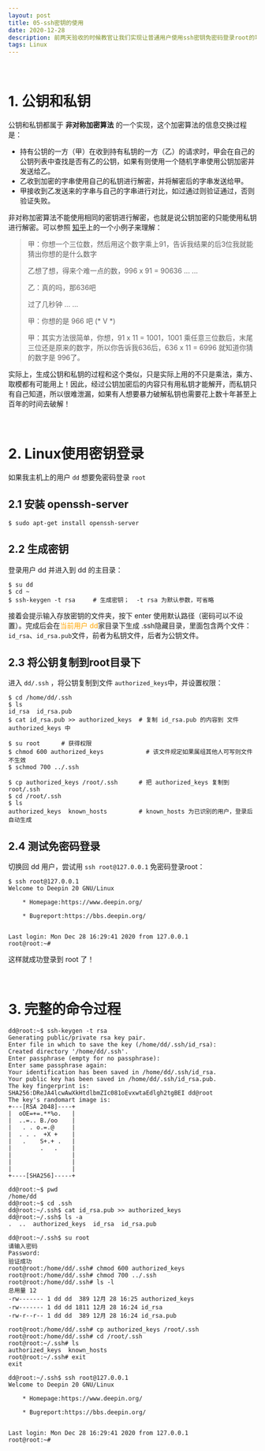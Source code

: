 ```yaml
---
layout: post
title: 05-ssh密钥的使用
date: 2020-12-28
description: 前两天验收的时候教官让我们实现让普通用户使用ssh密钥免密码登录root的功能，琢磨了一段时间终于成功解决了这个问题，cheers！
tags: Linux
---
```

<br>

# 1. 公钥和私钥

公钥和私钥都属于 **非对称加密算法** 的一个实现，这个加密算法的信息交换过程是：

- 持有公钥的一方（甲）在收到持有私钥的一方（乙）的请求时，甲会在自己的公钥列表中查找是否有乙的公钥，如果有则使用一个随机字串使用公钥加密并发送给乙。
- 乙收到加密的字串使用自己的私钥进行解密，并将解密后的字串发送给甲。
- 甲接收到乙发送来的字串与自己的字串进行对比，如过通过则验证通过，否则验证失败。

非对称加密算法不能使用相同的密钥进行解密，也就是说公钥加密的只能使用私钥进行解密。可以参照 [知乎](https://www.zhihu.com/question/33645891)上的一个小例子来理解：

> 甲：你想一个三位数，然后用这个数字乘上91，告诉我结果的后3位我就能猜出你想的是什么数字
>
> 乙想了想，得来个难一点的数，996 x 91 = 90636 ... ...
>
> 乙：真的吗，那636吧
>
> 过了几秒钟 ... ...
>
> 甲：你想的是 966 吧 (\* V \*)
>
> 甲：其实方法很简单，你想，91 x 11 = 1001，1001 乘任意三位数后，末尾三位还是原来的数字，所以你告诉我636后，636 x 11 = 6996 就知道你猜的数字是 996了。


实际上，生成公钥和私钥的过程和这个类似，只是实际上用的不只是乘法，乘方、取模都有可能用上！因此，经过公钥加密后的内容只有用私钥才能解开，而私钥只有自己知道，所以很难泄漏，如果有人想要暴力破解私钥也需要花上数十年甚至上百年的时间去破解！

<br>

# 2. Linux使用密钥登录

如果我主机上的用户 `dd` 想要免密码登录 `root`

## 2.1 安装  openssh-server

```shell
$ sudo apt-get install openssh-server
```

## 2.2 生成密钥

登录用户 dd 并进入到 dd 的主目录：

```shell
$ su dd
$ cd ~
$ ssh-keygen -t rsa     # 生成密钥；  -t rsa 为默认参数，可省略
```

接着会提示输入存放密钥的文件夹，按下 enter 使用默认路径（密码可以不设置）。完成后会在<font color=orange>当前用户 dd</font>家目录下生成 .ssh隐藏目录，里面包含两个文件：`id_rsa`、`id_rsa.pub`文件，前者为私钥文件，后者为公钥文件。

## 2.3 将公钥复制到root目录下

进入 `dd/.ssh` ，将公钥复制到文件 `authorized_keys`中，并设置权限：

```shell
$ cd /home/dd/.ssh
$ ls
id_rsa  id_rsa.pub
$ cat id_rsa.pub >> authorized_keys  # 复制 id_rsa.pub 的内容到 文件 authorized_keys 中

$ su root      # 获得权限
$ chmod 600 authorized_keys            # 该文件规定如果属组其他人可写则文件不生效
$ schmod 700 ../.ssh

$ cp authorized_keys /root/.ssh      # 把 authorized_keys 复制到 root/.ssh
$ cd /root/.ssh
$ ls
authorized_keys  known_hosts         # known_hosts 为已识别的用户，登录后自动生成
```

## 2.4 测试免密码登录

切换回 dd 用户，尝试用 `ssh root@127.0.0.1` 免密码登录root：

```shell
$ ssh root@127.0.0.1
Welcome to Deepin 20 GNU/Linux

    * Homepage:https://www.deepin.org/

    * Bugreport:https://bbs.deepin.org/


Last login: Mon Dec 28 16:29:41 2020 from 127.0.0.1
root@root:~#
```

这样就成功登录到 root 了！


<br>

# 3. 完整的命令过程
```shell
dd@root:~$ ssh-keygen -t rsa
Generating public/private rsa key pair.
Enter file in which to save the key (/home/dd/.ssh/id_rsa):
Created directory '/home/dd/.ssh'.
Enter passphrase (empty for no passphrase):
Enter same passphrase again:
Your identification has been saved in /home/dd/.ssh/id_rsa.
Your public key has been saved in /home/dd/.ssh/id_rsa.pub.
The key fingerprint is:
SHA256:DReJA4lcwAwXkHtdlbmZIc081oEvxwtaEdlgh2tgBEI dd@root
The key's randomart image is:
+---[RSA 2048]----+
|  oOE=+=.**%o.   |
|  ..=.. B./oo    |
|   . . o.=.@     |
|  . . .  +X +    |
|   .    S+.+ .   |
|        .   .    |
|                 |
|                 |
|                 |
+----[SHA256]-----+

dd@root:~$ pwd
/home/dd
dd@root:~$ cd .ssh
dd@root:~/.ssh$ cat id_rsa.pub >> authorized_keys
dd@root:~/.ssh$ ls -a
.  ..  authorized_keys  id_rsa  id_rsa.pub

dd@root:~/.ssh$ su root
请输入密码
Password:
验证成功
root@root:/home/dd/.ssh# chmod 600 authorized_keys
root@root:/home/dd/.ssh# chmod 700 ../.ssh
root@root:/home/dd/.ssh# ls -l
总用量 12
-rw------- 1 dd dd  389 12月 28 16:25 authorized_keys
-rw------- 1 dd dd 1811 12月 28 16:24 id_rsa
-rw-r--r-- 1 dd dd  389 12月 28 16:24 id_rsa.pub

root@root:/home/dd/.ssh# cp authorized_keys /root/.ssh
root@root:/home/dd/.ssh# cd /root/.ssh
root@root:~/.ssh# ls
authorized_keys  known_hosts
root@root:~/.ssh# exit
exit

dd@root:~/.ssh$ ssh root@127.0.0.1
Welcome to Deepin 20 GNU/Linux

    * Homepage:https://www.deepin.org/

    * Bugreport:https://bbs.deepin.org/


Last login: Mon Dec 28 16:29:41 2020 from 127.0.0.1
root@root:~#
```
